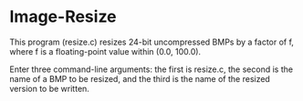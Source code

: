 # Image-Resize

This program (resize.c) resizes 24-bit uncompressed BMPs by a factor of f, where f is a floating-point value within (0.0, 100.0).

Enter three command-line arguments: the first is resize.c, the second is the name of a BMP to be resized, and the third is the name of the resized version to be written.
